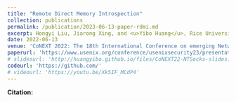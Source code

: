 ```yaml
---
title: "Remote Direct Memory Introspection"
collection: publications
permalink: /publication/2023-06-13-paper-rdmi.md
excerpt: Hongyi Liu, Jiarong Xing, and <u>Yibo Huang</u>, Rice University; Danyang Zhuo, Duke University; Srinivas Devadas, Massachusetts Institute of Technology; Ang Chen, Rice University.
date: 2022-06-13
venue: 'CoNEXT 2022: The 18th International Conference on emerging Networking EXperiments and Technologies, Rome, Italy, December 6-9'
paperurl: 'https://www.usenix.org/conference/usenixsecurity23/presentation/liu-hongyi'
# slidesurl: 'http://huangyibo.github.io/files/CoNEXT22-NTSocks-slides.pdf'
codeurl: 'https://github.com/'
# videourl: 'https://youtu.be/Xk5IF_MCdP4'
---
```


**Citation:**

```bib
```


 <!-- [Download paper here](http://huangyibo.github.io/files/ntsocks-conext-2022.pdf) -->
